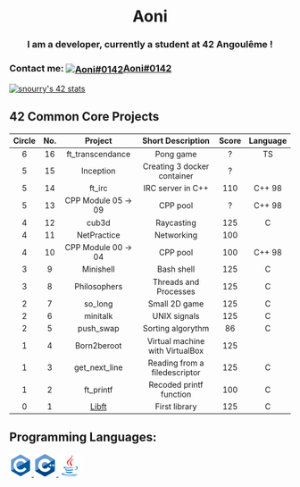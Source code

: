 <h1 align="center">Aoni</h1>

<h3 align="center">I am a developer, currently a student at 42 Angoulême !</h3>

<h3 align="left">Contact me: <a href="https://discord.gg/Aoni#0142" target="blank"><img align="center" src="https://raw.githubusercontent.com/rahuldkjain/github-profile-readme-generator/master/src/images/icons/Social/discord.svg" alt="Aoni#0142" height="42" width="56" /><span>Aoni#0142</span></a></h3>

<a href="https://github.com/JaeSeoKim/badge42"><img src="https://badge42.vercel.app/api/v2/clfx9py73000608mpgchk2n2o/stats?cursusId=21&coalitionId=218" alt="snourry's 42 stats" /></a>

## 42 Common Core Projects

| Circle | No. | Project | Short Description | Score | Language |
| :-: | :-: | :-: | :-: | :-: | :-: |
| 6 | 16 | ft_transcendance | Pong game | ? | TS |
| 5 | 15 | Inception | Creating 3 docker container | ? | |
| 5 | 14 | ft_irc | IRC server in C++ | 110 | C++ 98 |
| 5 | 13 | CPP Module 05 -> 09 | CPP pool | ? | C++ 98 |
| 4 | 12 | cub3d | Raycasting | 125 | C |
| 4 | 11 | NetPractice | Networking | 100 | |
| 4 | 10 | CPP Module 00 -> 04 | CPP pool | 100 | C++ 98 |
| 3 | 9 | Minishell | Bash shell | 125 | C |
| 3 | 8 | Philosophers | Threads and Processes | 125 | C |
| 2 | 7 | so_long | Small 2D game | 125 | C |
| 2 | 6 | minitalk | UNIX signals  | 125 | C |
| 2 | 5 | push_swap | Sorting algorythm | 86 | C |
| 1 | 4 | Born2beroot | Virtual machine with VirtualBox | 125 | |
| 1 | 3 | get_next_line | Reading from a filedescriptor | 125 | C |
| 1 | 2 | ft_printf | Recoded printf function | 100 | C |
| 0 | 1 | [Libft](../../../Libft) | First library | 125 | C |

## Programming Languages:

<p align="left">
<a href="https://www.cprogramming.com/" target="_blank" rel="noreferrer"> <img src="https://raw.githubusercontent.com/devicons/devicon/master/icons/c/c-original.svg" alt="c" width="40" height="40"/> </a>
<a href="https://www.w3schools.com/cpp/" target="_blank" rel="noreferrer"> <img src="https://raw.githubusercontent.com/devicons/devicon/master/icons/cplusplus/cplusplus-original.svg" alt="cplusplus" width="40" height="40"/> </a>
<a href="https://www.java.com" target="_blank" rel="noreferrer"> <img src="https://raw.githubusercontent.com/devicons/devicon/master/icons/java/java-original.svg" alt="java" width="40" height="40"/> </a>
</p>
